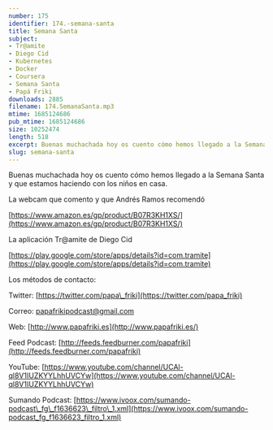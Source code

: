 ```yaml
---
number: 175
identifier: 174.-semana-santa
title: Semana Santa
subject:
- Tr@amite
- Diego Cid
- Kubernetes
- Docker
- Coursera
- Semana Santa
- Papá Friki
downloads: 2885
filename: 174.SemanaSanta.mp3
mtime: 1685124686
pub_mtime: 1685124686
size: 10252474
length: 518
excerpt: Buenas muchachada hoy os cuento cómo hemos llegado a la Semana Santa y que estamos haciendo con los niños en casa.
slug: semana-santa
---
```

Buenas muchachada hoy os cuento cómo hemos llegado a la Semana Santa y que estamos haciendo con los niños en casa.

La webcam que comento y que Andrés Ramos recomendó

[https://www.amazon.es/gp/product/B07R3KH1XS/](https://www.amazon.es/gp/product/B07R3KH1XS/)

La aplicación Tr@amite de Diego Cid

[https://play.google.com/store/apps/details?id=com.tramite](https://play.google.com/store/apps/details?id=com.tramite)

Los métodos de contacto:

Twitter: [https://twitter.com/papa\_friki](https://twitter.com/papa_friki)

Correo: [papafrikipodcast@gmail.com](https://archive.org/details/papafrikipodast@gmail.com)

Web: [http://www.papafriki.es](http://www.papafriki.es/)

Feed Podcast: [http://feeds.feedburner.com/papafriki](http://feeds.feedburner.com/papafriki)

YouTube: [https://www.youtube.com/channel/UCAl-ql8V1IUZKYYLhhUVCYw](https://www.youtube.com/channel/UCAl-ql8V1IUZKYYLhhUVCYw)

Sumando Podcast: [https://www.ivoox.com/sumando-podcast\_fg\_f1636623\_filtro\_1.xml](https://www.ivoox.com/sumando-podcast_fg_f1636623_filtro_1.xml)